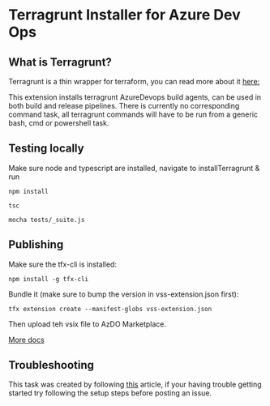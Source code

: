 # Terragrunt Installer for Azure Dev Ops

## What is Terragrunt?
Terragrunt is a thin wrapper for terraform, you can read more about it [here:](https://github.com/gruntwork-io/terragrunt)

This extension installs terragrunt AzureDevops build agents, can be used in both build and release pipelines. There is currently no corresponding command task, all terragrunt commands will have to be run from a generic bash, cmd or powershell task.

## Testing locally
Make sure node and typescript are installed, navigate to installTerragrunt & run
```
npm install
```
```
tsc
```
```
mocha tests/_suite.js
```

## Publishing
Make sure the tfx-cli is installed:
```
npm install -g tfx-cli
```
Bundle it (make sure to bump the version in vss-extension.json first):
```
tfx extension create --manifest-globs vss-extension.json
```
Then upload teh vsix file to AzDO Marketplace.

[More docs](https://learn.microsoft.com/en-us/azure/devops/extend/develop/add-build-task?view=azure-devops)

## Troubleshooting

This task was created by following [this](https://learn.microsoft.com/en-us/visualstudio/extensibility/starting-to-develop-visual-studio-extensions?view=vs-2022) article, if your having trouble getting started try following the setup steps before posting an issue.

